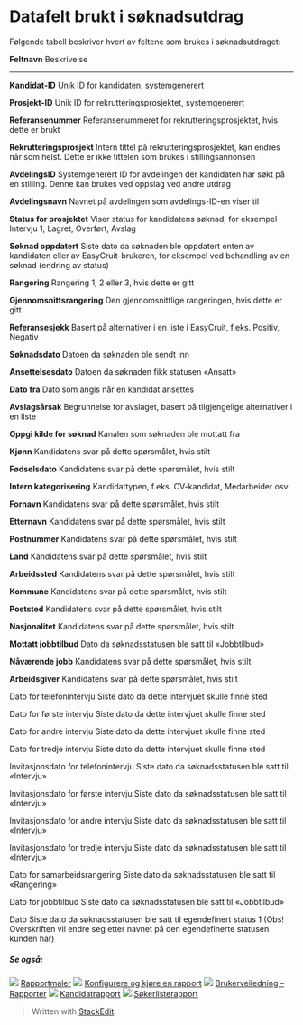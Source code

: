 # Datafelt brukt i søknadsutdrag

Følgende tabell beskriver hvert av feltene som brukes i søknadsutdraget:

**Feltnavn**
Beskrivelse
***
**Kandidat-ID**
Unik ID for kandidaten, systemgenerert

**Prosjekt-ID**
Unik ID for rekrutteringsprosjektet, systemgenerert

**Referansenummer**
Referansenummeret for rekrutteringsprosjektet, hvis dette er brukt

**Rekrutteringsprosjekt**
Intern tittel på rekrutteringsprosjektet, kan endres når som helst. Dette er ikke tittelen som brukes i stillingsannonsen

**AvdelingsID**
Systemgenerert ID for avdelingen der kandidaten har søkt på en stilling. Denne kan brukes ved oppslag ved andre utdrag

**Avdelingsnavn**
Navnet på avdelingen som avdelings-ID-en viser til

**Status for prosjektet**
Viser status for kandidatens søknad, for eksempel Intervju 1, Lagret, Overført, Avslag

**Søknad oppdatert**
Siste dato da søknaden ble oppdatert enten av kandidaten eller av EasyCruit-brukeren, for eksempel ved behandling av en søknad (endring av status)

**Rangering**
Rangering 1, 2 eller 3, hvis dette er gitt

**Gjennomsnittsrangering**
Den gjennomsnittlige rangeringen, hvis dette er gitt

**Referansesjekk**
Basert på alternativer i en liste i EasyCruit, f.eks. Positiv, Negativ

**Søknadsdato**
Datoen da søknaden ble sendt inn

**Ansettelsesdato**
Datoen da søknaden fikk statusen «Ansatt»

**Dato fra**
Dato som angis når en kandidat ansettes

**Avslagsårsak**
Begrunnelse for avslaget, basert på tilgjengelige alternativer i en liste

**Oppgi kilde for søknad**
Kanalen som søknaden ble mottatt fra

**Kjønn**
Kandidatens svar på dette spørsmålet, hvis stilt

**Fødselsdato**
Kandidatens svar på dette spørsmålet, hvis stilt

**Intern kategorisering**
Kandidattypen, f.eks. CV-kandidat, Medarbeider osv.

**Fornavn**
Kandidatens svar på dette spørsmålet, hvis stilt

**Etternavn**
Kandidatens svar på dette spørsmålet, hvis stilt

**Postnummer**
Kandidatens svar på dette spørsmålet, hvis stilt

**Land**
Kandidatens svar på dette spørsmålet, hvis stilt

**Arbeidssted**
Kandidatens svar på dette spørsmålet, hvis stilt

**Kommune**
Kandidatens svar på dette spørsmålet, hvis stilt

**Poststed**
Kandidatens svar på dette spørsmålet, hvis stilt

**Nasjonalitet**
Kandidatens svar på dette spørsmålet, hvis stilt

**Mottatt jobbtilbud**
Dato da søknadsstatusen ble satt til «Jobbtilbud»

**Nåværende jobb**
Kandidatens svar på dette spørsmålet, hvis stilt

**Arbeidsgiver**
Kandidatens svar på dette spørsmålet, hvis stilt

Dato for telefonintervju
Siste dato da dette intervjuet skulle finne sted

Dato for første intervju
Siste dato da dette intervjuet skulle finne sted

Dato for andre intervju
Siste dato da dette intervjuet skulle finne sted

Dato for tredje intervju
Siste dato da dette intervjuet skulle finne sted

Invitasjonsdato for telefonintervju
Siste dato da søknadsstatusen ble satt til «Intervju»

Invitasjonsdato for første intervju
Siste dato da søknadsstatusen ble satt til «Intervju»

Invitasjonsdato for andre intervju
Siste dato da søknadsstatusen ble satt til «Intervju»

Invitasjonsdato for tredje intervju
Siste dato da søknadsstatusen ble satt til «Intervju»

Dato for samarbeidsrangering
Siste dato da søknadsstatusen ble satt til «Rangering»

Dato for jobbtilbud
Siste dato da søknadsstatusen ble satt til «Jobbtilbud»

Dato
Siste dato da søknadsstatusen ble satt til egendefinert status 1 (Obs! Overskriften vil endre seg etter navnet på den egendefinerte statusen kunden har)

##### Se også:

![](../Resources/Images/icon-document-link.png)  [Rapportmaler](export_templates.htm)
![](../Resources/Images/icon-document-link.png)  [Konfigurere og kjøre en rapport](configuring_and_running_a_report.htm)
![](../Resources/Images/icon-document-link.png)  [Brukerveiledning – Rapporter](guide_for_users_reports.htm)
![](../Resources/Images/icon-document-link.png)  [Kandidatrapport](candidate_report.htm)
![](../Resources/Images/icon-document-link.png)  [Søkerlisterapport](applicant_list_report.htm)


> Written with [StackEdit](https://stackedit.io/).
<!--stackedit_data:
eyJoaXN0b3J5IjpbLTE4NTU4MTQ3MzJdfQ==
-->